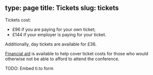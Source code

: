 type: page
title: Tickets
slug: tickets
---

Tickets cost:

 * &pound;96 if you are paying for your own ticket;
 * &pound;144 if your employer is paying for your ticket.

Additionally, day tickets are available for &pound;36.

[Financial aid](/financial-aid/) is available to help cover ticket costs for
those who would otherwise not be able to afford to attend the conference.

TODO: Embed ti.to form
